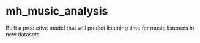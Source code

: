 # mh_music_analysis

Built a predictive model that will predict listening time for music listeners in new datasets.
